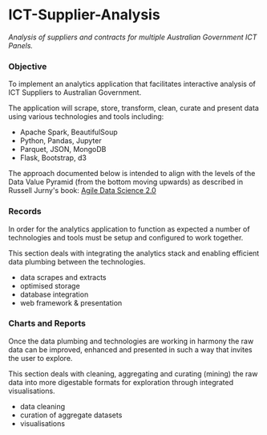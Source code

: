 # ICT-Supplier-Analysis

*Analysis of suppliers and contracts for multiple Australian Government ICT Panels.*

### Objective

To implement an analytics application that facilitates interactive analysis of ICT Suppliers to Australian Government.

The application will scrape, store, transform, clean, curate and present data using various technologies and tools including: 
- Apache Spark, BeautifulSoup
- Python, Pandas, Jupyter
- Parquet, JSON, MongoDB
- Flask, Bootstrap, d3

The approach documented below is intended to align with the levels of the Data Value Pyramid (from the bottom moving upwards) as described in Russell Jurny's book: [Agile Data Science 2.0](http://shop.oreilly.com/product/0636920051619.do)

### Records

In order for the analytics application to function as expected a number of technologies and tools must be setup and configured to work together.

This section deals with integrating the analytics stack and enabling efficient data plumbing between the technologies.

- data scrapes and extracts
- optimised storage
- database integration
- web framework & presentation

### Charts and Reports

Once the data plumbing and technologies are working in harmony the raw data can be improved, enhanced and presented in such a way that invites the user to explore.

This section deals with cleaning, aggregating and curating (mining) the raw data into more digestable formats for exploration through integrated visualisations.

- data cleaning
- curation of aggregate datasets
- visualisations
